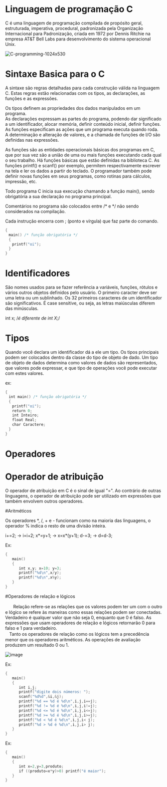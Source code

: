 # Linguagem de programação C

C é uma linguagem de programação compilada de propósito geral, estruturada, imperativa, procedural, padronizada pela Organização Internacional para Padronização, criada em 1972 por Dennis Ritchie na empresa AT&T Bell Labs para desenvolvimento do sistema operacional Unix.

![C-programming-1024x530](https://user-images.githubusercontent.com/68473916/226371932-ed4684f7-fded-4170-802b-20a3271421c2.png)

# Sintaxe Basica para o C

A sintaxe são regras detalhadas para cada construção válida na linguagem C.
Estas regras estão relacionadas com os tipos, as declarações, as funções e as
expressões. <br>

Os tipos definem as propriedades dos dados manipulados em um programa. <br>
As declarações expressam as partes do programa, podendo dar significado a
um identificador, alocar memória, definir conteúdo inicial, definir funções.<br>
As funções especificam as ações que um programa executa quando roda.<br>
A determinação e alteração de valores, e a chamada de funções de I/O são
definidas nas expressões.<br>

As funções são as entidades operacionais básicas dos programas em C, que
por sua vez são a união de uma ou mais funções executando cada qual o seu trabalho.
Há funções básicas que estão definidas na biblioteca C. As funções printf() e scanf()
por exemplo, permitem respectivamente escrever na tela e ler os dados a partir do
teclado. O programador também pode definir novas funções em seus programas, como
rotinas para cálculos, impressão, etc.<br>

Todo programa C inicia sua execução chamando a função main(), sendo
obrigatória a sua declaração no programa principal.<br>

Comentários no programa são colocados entre /* e */ não sendo considerados
na compilação.<br>

Cada instrução encerra com ; (ponto e vírgula) que faz parte do comando.<br>

```c++
{
ㅤmain() /* função obrigatória */
ㅤ{
ㅤㅤprintf("oi");
ㅤ}
}
```

# Identificadores

São nomes usados para se fazer referência a variáveis, funções, rótulos e
vários outros objetos definidos pelo usuário. O primeiro caracter deve ser uma letra ou
um sublinhado. Os 32 primeiros caracteres de um identificador são significativos. É
case sensitive, ou seja, as letras maiúsculas diferem das minúsculas.<br>

int x; /*é diferente de int X;*/<br>

# Tipos

Quando você declara um identificador dá a ele um tipo. Os tipos principais
podem ser colocados dentro da classe do tipo de objeto de dado. Um tipo de objeto de
dados determina como valores de dados são representados, que valores pode
expressar, e que tipo de operações você pode executar com estes valores. <br>

ex:

```c++
{
ㅤint main() /* função obrigatória */
ㅤ{
ㅤㅤprintf("oi");
ㅤㅤreturn 0;
ㅤㅤint Inteiro;
ㅤㅤfloat Real;
ㅤㅤchar Caractere;
ㅤ}
}
```

# Operadores

# Operador de atribuição

O operador de atribuição em C é o sinal de igual "=". Ao contrário de outras
linguagens, o operador de atribuição pode ser utilizado em expressões que também
envolvem outros operadores.<br>

#Aritméticos

Os operadores *, /, + e - funcionam como na maioria das linguagens, o operador
% indica o resto de uma divisão inteira.<br>

i+=2; -> i=i+2;
x*=y+1; -> x=x*(y+1);
d-=3; -> d=d-3;

Ex:
```c++
{
ㅤㅤmain()
ㅤㅤ{
ㅤㅤㅤㅤint x,y; x=10; y=3;
ㅤㅤㅤㅤprintf("%d\n",x/y);
ㅤㅤㅤㅤprintf("%d\n",x%y);
ㅤㅤ}
}
```

#Operadores de relação e lógicos

ㅤㅤRelação refere-se as relações que os valores podem ter um com o outro e
lógico se refere às maneiras como essas relações podem ser conectadas. Verdadeiro
é qualquer valor que não seja 0, enquanto que 0 é falso. As expressões que usam
operadores de relação e lógicos retornarão 0 para falso e 1 para verdadeiro.<br>
ㅤTanto os operadores de relação como os lógicos tem a precedência menor que os
operadores aritméticos. As operações de avaliação produzem um resultado 0 ou 1.

![image](https://user-images.githubusercontent.com/68473916/226375662-c89778b1-89ee-483f-a7d3-da4827beaa48.png)

Ex:
```c++
{
ㅤㅤmain()
ㅤㅤ{
ㅤㅤㅤㅤint i,j;
ㅤㅤㅤㅤprintf("digite dois números: ");
ㅤㅤㅤㅤscanf("%d%d",&i,&j);
ㅤㅤㅤㅤprintf("%d == %d é %d\n",i,j,i==j);
ㅤㅤㅤㅤprintf("%d != %d é %d\n",i,j,i!=j);
ㅤㅤㅤㅤprintf("%d <= %d é %d\n",i,j,i<=j);
ㅤㅤㅤㅤprintf("%d >= %d é %d\n",i,j,i>=j);
ㅤㅤㅤㅤprintf("%d < %d é %d\n",i,j,i< j);
ㅤㅤㅤㅤprintf("%d > %d é %d\n",i,j,i> j);
ㅤㅤ}
}
```
Ex:

```c++
{
ㅤㅤmain()
ㅤㅤ{
ㅤㅤㅤㅤint x=2,y=3,produto;
ㅤㅤㅤㅤif ((produto=x*y)>0) printf("é maior");
ㅤㅤ}
}
```

